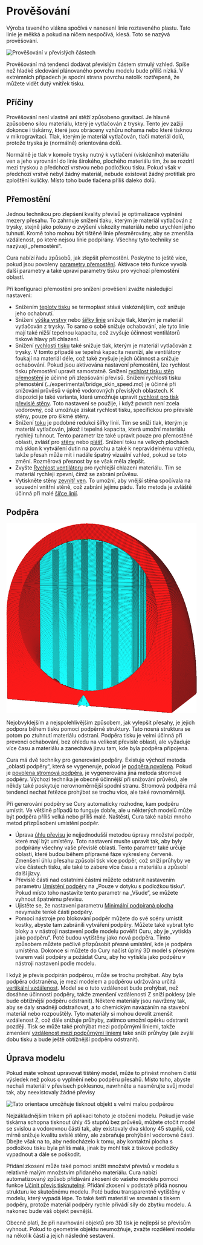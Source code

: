 Prověšování
====
Výroba taveného vlákna spočívá v nanesení linie roztaveného plastu. Tato linie je měkká a pokud na ničem nespočívá, klesá. Toto se nazývá prověšování.

![Prověšování v převislých částech](../../../articles/images/sagging.jpg)

Prověšování má tendenci dodávat převislým částem strnulý vzhled. Spíše než hladké sledování plánovaného povrchu modelu bude příliš nízká. V extrémních případech je spodní strana povrchu natolik roztřepená, že můžete vidět dutý vnitřek tisku.

Příčiny
----
Prověšování není vlastně ani stěží způsobeno gravitací. Je hlavně způsobeno silou materiálu, který je vytlačován z trysky. Tento jev zažijí dokonce i tiskárny, které jsou obráceny vzhůru nohama nebo které tisknou v mikrogravitaci. Tlak, kterým je materiál vytlačován, tlačí materiál dolů, protože tryska je (normálně) orientována dolů.

Normálně je tlak v komoře trysky nutný k vytlačení (viskózního) materiálu ven a jeho vyrovnání do linie širokého, plochého materiálu tím, že se rozdrtí mezi tryskou a předchozí vrstvou nebo podložkou tisku. Pokud však v předchozí vrstvě nebyl žádný materiál, nebude existovat žádný protitlak pro zploštění kuličky. Místo toho bude tlačena příliš daleko dolů.

Přemostění
----
Jednou technikou pro zlepšení kvality převisů je optimalizace vyplnění mezery přesahu. To zahrnuje snížení tlaku, kterým je materiál vytlačován z trysky, stejně jako pokusy o zvýšení viskozity materiálu nebo  urychlení jeho tuhnutí. Kromě toho mohou být tištěné linie přesměrovány, aby se zmenšila vzdálenost, po které nejsou linie podpírány. Všechny tyto techniky se nazývají „přemostění“.

Cura nabízí řadu způsobů, jak zlepšit přemostění. Poskytne to ještě více, pokud jsou povoleny [parametry přemostění](../experimental/bridge_settings_enabled.md). Aktivace této funkce vyvolá další parametry a také upraví parametry tisku pro výchozí přemostění oblastí.

Při konfiguraci přemostění pro snížení prověšení zvažte následující nastavení:
* Snížením [teploty tisku](../material/material_print_temperature.md) se termoplast stává viskóznějším, což snižuje jeho ochabnutí.
* Snížení [výška vrstvy](../resolution/layer_height.md) nebo [šířky linie](../resolution/line_width.md) snižuje tlak, kterým je materiál vytlačován z trysky. To samo o sobě snižuje ochabování, ale tyto linie mají také nižší tepelnou kapacitu, což zvyšuje účinnost ventilátorů tiskové hlavy při chlazení.
* Snížení [rychlosti tisku](../speed/speed_print.md) také snižuje tlak, kterým je materiál vytlačován z trysky. V tomto případě se tepelná kapacita nesníží, ale ventilátory foukají na materiál déle, což také zvyšuje jejich účinnost a snižuje ochabování. Pokud jsou aktivována nastavení přemostění, lze rychlost tisku přemostění upravit samostatně. Snížení [rychlost tisku stěn přemostění](../experimental/bridge_wall_speed.md) je účinné při zlepšování převisů. Snížení rychlosti tisku přemostění (../experimental/bridge_skin_speed.md) je účinné při snižování průvěsů v úplně vodorovných převislých oblastech. K dispozici je také varianta, která umožňuje upravit [rychlost pro tisk převislé stěny](../experimental/wall_overhang_speed_factor.md). Toto nastavení se použije, i když povrch není zcela vodorovný, což umožňuje získat rychlost tisku, specifickou pro převislé stěny, pouze pro šikmé stěny.
* Snížení [toku](../material/material_flow.md) je podobné redukci šířky linií. Tím se sníží tlak, kterým je materiál vytlačován, jakož i tepelná kapacita, která umožní materiálu rychleji tuhnout. Tento parametr lze také upravit pouze pro přemostěné oblasti, zvlášť pro [stěny](../experimental/bridge_wall_material_flow.md) nebo [plášť](../experimental/bridge_skin_material_flow.md). Snížení toku na velkých plochách má sklon k vytváření dutin na povrchu a také k nepravidelnému vzhledu, takže přesah může mít i nadále špatný vizuální vzhled, pokud se toto změní. Rozměrová přesnost by se však měla zlepšit.
* Zvyšte [Rychlost ventilátoru](../cooling/cool_fan_speed.md) pro rychlejší chlazení materiálu. Tím se materiál rychleji zpevní, čímž se zabrání průvěsu.
* Vytiskněte stěny [zevnitř ven](../shell/outer_inset_first.md). To umožní, aby vnější stěna spočívala na sousední vnitřní stěně, což zabrání jejímu pádu. Tato metoda je zvláště účinná při malé [šířce linií](../resolution/wall_line_width_0.md).

Podpěra
----
![Podpůrná struktura podpírá model](../../../articles/images/support_enable.png)

Nejobvyklejším a nejspolehlivějším způsobem, jak vylepšit přesahy, je jejich podpora během tisku pomocí podpěrné struktury. Tato nosná struktura se potom po ztuhnutí materiálu odstraní. Podpěra tisku je velmi účinná při prevenci ochabování, bez ohledu na velikost převislé oblasti, ale vyžaduje více času a materiálu a zanechává jizvu tam, kde byla podpěra připojena.

Cura má dvě techniky pro generování podpěry. Existuje výchozí metoda „oblasti podpěry“, která se vygeneruje, pokud je [podpěra povolena](../support/support_enable.md). Pokud je [povolena stromová podpěra](../experimental/support_tree_enable.md), je vygenerována jiná metoda stromové podpěry. Výchozí technika je obecně účinnější při snižování průvěsů, ale někdy také poskytuje nerovnoměrnější spodní stranu. Stromová podpěra má tendenci nechat řetězce prohýbat se trochu více, ale také rovnoměrněji.

Při generování podpěry se Cury automaticky rozhodne, kam podpěru umístit. Ve většině případů to funguje dobře, ale u některých modelů může být podpěra příliš velká nebo příliš malé. Naštěstí, Cura také nabízí mnoho metod přizpůsobení umístění podpěr.
* Úprava [úhlu převisu](../support/support_angle.md) je nejjednodušší metodou úpravy množství podpěr, které mají být umístěny. Toto nastavení musíte upravit tak, aby byly podpírány všechny vaše převislé oblasti. Tento parametr také určuje oblasti, které budou během přípravné fáze vykresleny červeně. Zmenšení úhlu přesahu způsobí tisk více podpěr, což sníží průhyby ve více částech tisku, ale také to zabere více času a materiálu a způsobí další jizvy.
* Převislé části nad ostatními částmi můžete odstranit nastavením parametru [Umístění podpěry](../support/support_type.md) na „Pouze v dotyku s podložkou tisku“. Pokud místo toho nastavíte tento parametr na „Všude“, se můžete vyhnout špatnému převisu.
* Ujistěte se, že nastavení parametru [Minimální podpíraná plocha](../support/minimum_support_area.md) nevymaže tenké části podpěry.
* Pomocí nástroje pro blokování podpěr můžete do své scény umístit kostky, abyste tam zabránili vytváření podpěry. Můžete také vybrat tyto bloky a v nástroji nastavení podle modelu pověřit Curu, aby je „vytiskla jako podpěru“. Poté budou vytištěny jako nová podpěra. Tímto způsobem můžete pečlivě přizpůsobit přesné umístění, kde je podpěra umístěna. Dokonce si můžete do Cury načíst úplný 3D model s přesným tvarem vaší podpěry a požádat Curu, aby ho vytiskla jako podpěru v ​​nástroji nastavení podle modelu.

I když je převis podpírán podpěrou, může se trochu prohýbat. Aby byla podpěra odstraněna, je mezi modelem a podpěrou udržována určitá [vertikální vzdálenost](../support/support_z_distance.md). Model se o tuto vzdálenost bude prohýbat, než dosáhne účinnosti podpěry, takže zmenšení vzdálenosti Z sníží poklesy (ale bude obtížnější podpěru odstranit). Některé materiály jsou navrženy tak, aby se daly snadněji odstraňovat, a to chemickým navázáním na stavební materiál nebo rozpouštěly. Tyto materiály si mohou dovolit zmenšit vzdálenost Z, což dále snižuje průhyby, zatímco umožní opěrku odstranit později. Tisk se může také prohýbat mezi podpůrnými liniemi, takže zmenšení [vzdálenost mezi podpůrnými liniemi](../support/support_line_distance.md) také sníží průhyby (ale zvýší dobu tisku a bude ještě obtížnější podpěru odstranit).

Úprava modelu
----
Pokud máte volnost upravovat tištěný model, ​​může to přinést mnohem čistší výsledek než pokus o vyplnění nebo podpěru přesahů. Místo toho, abyste nechali materiál v převisech poklesnou, navrhněte a nasměrujte svůj model tak, aby neexistovaly žádné převisy

![Tato orientace umožňuje tisknout objekt s velmi malou podpěrou](../../../articles/images/support_minimise_overhang.png)

Nejzákladnějším trikem při aplikaci tohoto je otočení modelu. Pokud je vaše tiskárna schopna tisknout úhly 45 stupňů bez průvěsů, můžete otočit model se svislou a vodorovnou částí tak, aby existovaly dva sklony 45 stupňů, což mírně snižuje kvalitu svislé stěny, ale zabraňuje prohýbání vodorovné části. Dbejte však na to, aby nedocházelo k tomu, aby kontaktní plocha s podložkou tisku byla příliš malá, jinak by mohl tisk z tiskové podložky vypadnout a dále se poškodit.

Přidání zkosení může také pomoci snížit množství převisů v modelu s relativně malým množstvím přidaného materiálu. Cura nabízí automatizovaný způsob přidávání zkosení do vašeho modelu pomocí funkce [Učinit převis tisknutelný](../experimental/conical_overhang_enabled.md). Přidání zkosení v podstatě přidá nosnou strukturu ke skutečnému modelu. Poté budou transparentně vytištěny v modelu, který vypadá lépe. To také šetří materiál ve srovnání s tiskem podpěry, protože materiál podpěry rychle přivádí síly do zbytku modelu. A nakonec bude váš objekt pevnější.

Obecně platí, že při navrhování objektů pro 3D tisk je nejlepší se převisům vyhnout. Pokud to geometrie objektu neumožňuje, zvažte rozdělení modelu na několik částí a jejich následné sestavení.
